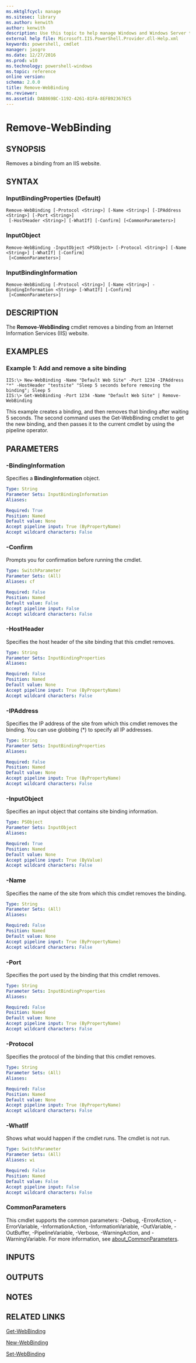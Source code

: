 ```yaml
---
ms.mktglfcycl: manage
ms.sitesec: library
ms.author: kenwith
author: kenwith
description: Use this topic to help manage Windows and Windows Server technologies with Windows PowerShell.
external help file: Microsoft.IIS.PowerShell.Provider.dll-Help.xml
keywords: powershell, cmdlet
manager: jasgro
ms.date: 12/27/2016
ms.prod: w10
ms.technology: powershell-windows
ms.topic: reference
online version: 
schema: 2.0.0
title: Remove-WebBinding
ms.reviewer:
ms.assetid: DAB869BC-1192-4261-81FA-8EFB92367EC5
---
```


# Remove-WebBinding

## SYNOPSIS
Removes a binding from an IIS website.

## SYNTAX

### InputBindingProperties (Default)
```
Remove-WebBinding [-Protocol <String>] [-Name <String>] [-IPAddress <String>] [-Port <String>]
 [-HostHeader <String>] [-WhatIf] [-Confirm] [<CommonParameters>]
```

### InputObject
```
Remove-WebBinding -InputObject <PSObject> [-Protocol <String>] [-Name <String>] [-WhatIf] [-Confirm]
 [<CommonParameters>]
```

### InputBindingInformation
```
Remove-WebBinding [-Protocol <String>] [-Name <String>] -BindingInformation <String> [-WhatIf] [-Confirm]
 [<CommonParameters>]
```

## DESCRIPTION
The **Remove-WebBinding** cmdlet removes a binding from an Internet Information Services (IIS) website.

## EXAMPLES

### Example 1: Add and remove a site binding
```
IIS:\> New-WebBinding -Name "Default Web Site" -Port 1234 -IPAddress "*" -HostHeader "testsite" "Sleep 5 seconds before removing the binding"; Sleep 5 
IIS:\> Get-WebBinding -Port 1234 -Name "Default Web Site" | Remove-WebBinding
```

This example creates a binding, and then removes that binding after waiting 5 seconds.
The second command uses the Get-WebBinding cmdlet to get the new binding, and then passes it to the current cmdlet by using the pipeline operator.

## PARAMETERS

### -BindingInformation
Specifies a **BindingInformation** object.

```yaml
Type: String
Parameter Sets: InputBindingInformation
Aliases: 

Required: True
Position: Named
Default value: None
Accept pipeline input: True (ByPropertyName)
Accept wildcard characters: False
```

### -Confirm
Prompts you for confirmation before running the cmdlet.

```yaml
Type: SwitchParameter
Parameter Sets: (All)
Aliases: cf

Required: False
Position: Named
Default value: False
Accept pipeline input: False
Accept wildcard characters: False
```

### -HostHeader
Specifies the host header of the site binding that this cmdlet removes.

```yaml
Type: String
Parameter Sets: InputBindingProperties
Aliases: 

Required: False
Position: Named
Default value: None
Accept pipeline input: True (ByPropertyName)
Accept wildcard characters: False
```

### -IPAddress
Specifies the IP address of the site from which this cmdlet removes the binding.
You can use globbing (*) to specify all IP addresses.

```yaml
Type: String
Parameter Sets: InputBindingProperties
Aliases: 

Required: False
Position: Named
Default value: None
Accept pipeline input: True (ByPropertyName)
Accept wildcard characters: False
```

### -InputObject
Specifies an input object that contains site binding information.

```yaml
Type: PSObject
Parameter Sets: InputObject
Aliases: 

Required: True
Position: Named
Default value: None
Accept pipeline input: True (ByValue)
Accept wildcard characters: False
```

### -Name
Specifies the name of the site from which this cmdlet removes the binding.

```yaml
Type: String
Parameter Sets: (All)
Aliases: 

Required: False
Position: Named
Default value: None
Accept pipeline input: True (ByPropertyName)
Accept wildcard characters: False
```

### -Port
Specifies the port used by the binding that this cmdlet removes.

```yaml
Type: String
Parameter Sets: InputBindingProperties
Aliases: 

Required: False
Position: Named
Default value: None
Accept pipeline input: True (ByPropertyName)
Accept wildcard characters: False
```

### -Protocol
Specifies the protocol of the binding that this cmdlet removes.

```yaml
Type: String
Parameter Sets: (All)
Aliases: 

Required: False
Position: Named
Default value: None
Accept pipeline input: True (ByPropertyName)
Accept wildcard characters: False
```

### -WhatIf
Shows what would happen if the cmdlet runs.
The cmdlet is not run.

```yaml
Type: SwitchParameter
Parameter Sets: (All)
Aliases: wi

Required: False
Position: Named
Default value: False
Accept pipeline input: False
Accept wildcard characters: False
```

### CommonParameters
This cmdlet supports the common parameters: -Debug, -ErrorAction, -ErrorVariable, -InformationAction, -InformationVariable, -OutVariable, -OutBuffer, -PipelineVariable, -Verbose, -WarningAction, and -WarningVariable. For more information, see [about_CommonParameters](http://go.microsoft.com/fwlink/?LinkID=113216).

## INPUTS

## OUTPUTS

## NOTES

## RELATED LINKS

[Get-WebBinding](./Get-WebBinding.md)

[New-WebBinding](./New-WebBinding.md)

[Set-WebBinding](./Set-WebBinding.md)

